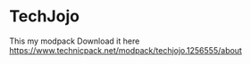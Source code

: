 # TechJojo
This my modpack Download it here https://www.technicpack.net/modpack/techjojo.1256555/about

